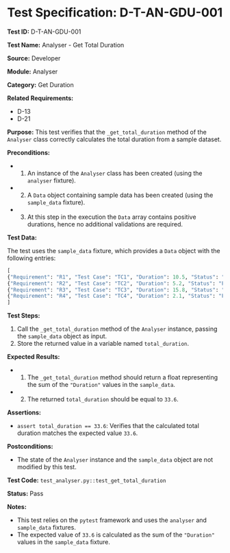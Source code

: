 # Test Specification: D-T-AN-GDU-001

**Test ID:** D-T-AN-GDU-001

**Test Name:** Analyser - Get Total Duration

**Source:** Developer

**Module:** Analyser

**Category:** Get Duration

**Related Requirements:**

*   D-13
*   D-21

**Purpose:**
This test verifies that the `_get_total_duration` method of the `Analyser` class correctly calculates the total duration from a sample dataset.

**Preconditions:**

*   1) An instance of the `Analyser` class has been created (using the `analyser` fixture).
*   2) A `Data` object containing sample data has been created (using the `sample_data` fixture).
*   3) At this step in the execution the `Data` array contains positive durations, hence no additional validations are required.

**Test Data:**

The test uses the `sample_data` fixture, which provides a `Data` object with the following entries:

```python
[
{"Requirement": "R1", "Test Case": "TC1", "Duration": 10.5, "Status": "Passed"},
{"Requirement": "R2", "Test Case": "TC2", "Duration": 5.2, "Status": "Failed"},
{"Requirement": "R3", "Test Case": "TC3", "Duration": 15.8, "Status": "Passed"},
{"Requirement": "R4", "Test Case": "TC4", "Duration": 2.1, "Status": "Failed"}
]
```

**Test Steps:**

1.  Call the `_get_total_duration` method of the `Analyser` instance, passing the `sample_data` object as input.
2.  Store the returned value in a variable named `total_duration`.

**Expected Results:**

*   1) The `_get_total_duration` method should return a float representing the sum of the `"Duration"` values in the `sample_data`.
*   2) The returned `total_duration` should be equal to `33.6`.

**Assertions:**

*   `assert total_duration == 33.6`: Verifies that the calculated total duration matches the expected value `33.6`.

**Postconditions:**

*   The state of the `Analyser` instance and the `sample_data` object are not modified by this test.

**Test Code:** `test_analyser.py::test_get_total_duration`

**Status:** Pass

**Notes:**

*   This test relies on the `pytest` framework and uses the `analyser` and `sample_data` fixtures.
*   The expected value of `33.6` is calculated as the sum of the `"Duration"` values in the `sample_data` fixture.
